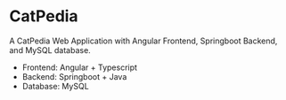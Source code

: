 # CatPedia
A CatPedia Web Application with Angular Frontend, Springboot Backend, and MySQL database.

- Frontend: Angular + Typescript
- Backend: Springboot + Java
- Database: MySQL
